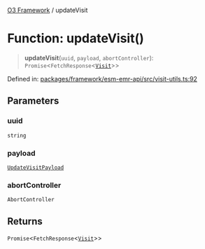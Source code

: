 [O3 Framework](../API.md) / updateVisit

# Function: updateVisit()

> **updateVisit**(`uuid`, `payload`, `abortController`): `Promise`\<`FetchResponse`\<[`Visit`](../interfaces/Visit.md)\>\>

Defined in: [packages/framework/esm-emr-api/src/visit-utils.ts:92](https://github.com/UjjawalPrabhat/openmrs-esm-core/blob/main/packages/framework/esm-emr-api/src/visit-utils.ts#L92)

## Parameters

### uuid

`string`

### payload

[`UpdateVisitPayload`](../type-aliases/UpdateVisitPayload.md)

### abortController

`AbortController`

## Returns

`Promise`\<`FetchResponse`\<[`Visit`](../interfaces/Visit.md)\>\>

